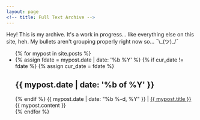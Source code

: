 ```yaml
---
layout: page
<!-- title: Full Text Archive -->
---
```


<p class="message">
  Hey! This is my archive. It's a work in progress... like everything else on this site, heh. My bullets aren't grouping properly right now so... ¯\_(ツ)_/¯
</p>

<div class="posts">

  <ul class="posts">
    {% for mypost in site.posts %}
      <li>
        {% assign fdate = mypost.date | date: '%b %Y' %}
        {% if cur_date != fdate %}
          {% assign cur_date = fdate %}
          <h2>{{ mypost.date | date: '%b of %Y' }}</h2>
        {% endif %}
        <span class="post-meta">{{ mypost.date | date: "%b %-d, %Y" }} | </span>
        <!--<a href="{{ mypost.url | prepend: site.baseurl }}">-->
        <a href="{{ site.baseurl }}&#47;{{ mypost.url }}">{{ mypost.title }}</a>
        {{ mypost.content }}
      </li>
    {% endfor %}
  </ul>

<!-- old archive format, not grouped by month 
<ul>
  {% for post in site.posts %}
    <li>{{ post.date | date_to_string }} – <a href="{{ site.baseurl }}/{{ post.url }}">
        {{ post.title }}
      </a></li>
  {% endfor %}
  </ul>
-->
</div>